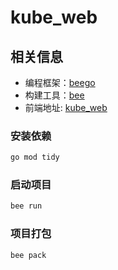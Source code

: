 # kube_web

## 相关信息
- 编程框架：[beego](https://beego.me/)
- 构建工具：[bee](https://beego.me/)
- 前端地址: [kube_web](https://github.com/haozheyu/k8sResourceDisplay)

### 安装依赖

```sh
go mod tidy
```

### 启动项目

```sh
bee run 
```

### 项目打包

```sh
bee pack
```

